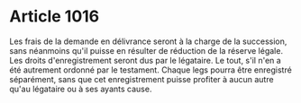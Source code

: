 # Article 1016

Les frais de la demande en délivrance seront à la charge de la succession, sans néanmoins qu'il puisse en résulter de réduction de la réserve légale.   Les droits d'enregistrement seront dus par le légataire.   Le tout, s'il n'en a été autrement ordonné par le testament.   Chaque legs pourra être enregistré séparément, sans que cet enregistrement puisse profiter à aucun autre qu'au légataire ou à ses ayants cause.